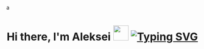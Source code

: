 a<h1 align="center">Hi there, I'm Aleksei</a> 
<img src="https://media4.giphy.com/media/v1.Y2lkPTc5MGI3NjExNXF6dHB1NjBuMGhxMXkyZzY1dXFyYm10ZnNldHB2c3ViZzB0bnZteSZlcD12MV9pbnRlcm5hbF9naWZfYnlfaWQmY3Q9cw/T5xJw3MlEZAQ3hyrct/giphy.gif" width="40"/>
[![Typing SVG](https://readme-typing-svg.herokuapp.com?color=%2336BCF7&lines=Computer+science+student)](https://git.io/typing-svg)

<!--
**Aleksei-Ianin/Aleksei-Ianin** is a ✨ _special_ ✨ repository because its `README.md` (this file) appears on your GitHub profile.

Here are some ideas to get you started:

- 🔭 I’m currently working on ...
- 🌱 I’m currently learning ...
- 👯 I’m looking to collaborate on ...
- 🤔 I’m looking for help with ...
- 💬 Ask me about ...
- 📫 How to reach me: ...
- 😄 Pronouns: ...
- ⚡ Fun fact: ...
-->
